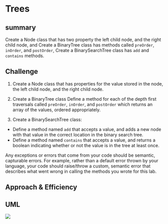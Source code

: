 # Trees

## summary
<!-- Short summary or background information -->
Create a Node class that has two property the left child node, and the right child node, and Create a BinaryTree class has methods called `preOrder`, `inOrder`, and `postOrder`, Create a BinarySearchTree class has `add` and `contains` methods. 

## Challenge
<!-- Description of the challenge -->
1. Create a Node class that has properties for the value stored in the node, the left child node, and the right child node.<br>

2. Create a BinaryTree class Define a method for each of the depth first traversals called `preOrder`, `inOrder`, and `postOrder` which returns an array of the values, ordered appropriately.<br>

3. Create a BinarySearchTree class:
* Define a method named `add` that accepts a value, and adds a new node with that value in the correct location in the binary search tree.
* Define a method named `contains` that accepts a value, and returns a boolean indicating whether or not the value is in the tree at least once.

Any exceptions or errors that come from your code should be semantic, capturable errors. For example, rather than a default error thrown by your language, your code should raise/throw a custom, semantic error that describes what went wrong in calling the methods you wrote for this lab.

## Approach & Efficiency
<!-- What approach did you take? Why? What is the Big O space/time for this approach? -->
<!-- O(Log n) -->

## UML
<!-- Description of each method publicly available in each of your trees -->
![](./assert/tree.jpeg)